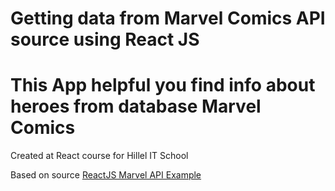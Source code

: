# Getting data from Marvel Comics API source using React JS
<h1>This App helpful you find info about heroes from database Marvel Comics</h1>
<p>Created at React course for Hillel IT School</p>
<p>Based on source  <a href="https://github.com/inglkruiz/react-marvel-api" target="_blank">ReactJS Marvel API Example</a></p>
